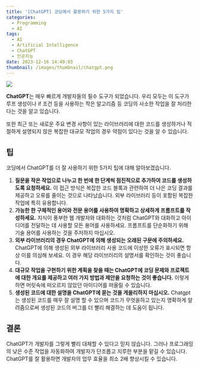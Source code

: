```yaml
---
title: '[ChatGPT] 코딩에서 활용하기 위한 5가지 팁'
categories:
  - Programming
  - AI
tags:
  - AI
  - Artificial Intelligence
  - ChatGPT
  - 인공지능
date: 2023-12-16 14:49:03
thumbnail: /images/thumbnail/chatgpt.png
---
```


![](/images/header/chatgpt-3.png)

**ChatGPT**는 매우 빠르게 개발자들의 필수 도구가 되었습니다. 우리 모두는 이 도구가 루프 생성이나 if 조건 등을 사용하는 작은 알고리즘 등 코딩의 사소한 작업을 잘 처리한다는 것을 알고 있습니다.

또한 최근 또는 새로운 주요 변경 사항이 있는 라이브러리에 대한 코드를 생성하거나 적절하게 설명되지 않은 복잡한 대규모 작업의 경우 약점이 있다는 것을 알 수 있습니다.

## 팁

코딩에서 ChatGPT를 더 잘 사용하기 위한 5가지 팁에 대해 알아보겠습니다.

1. **질문을 작은 작업으로 나누고 한 번에 한 단계씩 점진적으로 추가하여 코드를 생성하도록 요청하세요.** 이 접근 방식은 복잡한 코드 블록과 관련하여 더 나은 코딩 결과를 제공하고 오류를 줄이는 것으로 나타났습니다. 외부 라이브러리 등이 포함된 복잡한 작업에 특히 유용합니다.
   <br/>
2. **가능한 한 구체적인 용어와 전문 용어를 사용하여 명확하고 상세하게 프롬프트를 작성하세요.** 지식이 풍부한 웹 개발자와 대화하는 것처럼 ChatGPT와 대화하고 아이디어를 전달하는 데 사용할 모든 용어를 사용하세요. 프롬프트를 단순화하기 위해 기술 용어를 사용하는 것을 주저하지 마십시오.
   <br/>
3. **외부 라이브러리의 경우 ChatGPT에 의해 생성되는 오래된 구문에 주의하세요.** ChatGPT에 의해 생성된 외부 라이브러리 사용 코드에 이상한 오류가 표시되면 항상 이를 의심해 보세요. 이 경우 해당 라이브러리의 설명서를 확인하는 것이 좋습니다.
   <br/>
4. **대규모 작업을 구현하기 위한 계획을 찾을 때는 ChatGPT에 코딩 문제와 프로젝트에 대한 개요를 제공하고 여러 가지 방법과 제안을 요청하는 것이 좋습니다.** 이렇게 하면 머릿속에 떠오르지 않았던 아이디어를 떠올릴 수 있습니다.
   <br/>
5. **생성된 코드에 대한 설명을 ChatGPT에 묻는 것을 게을리하지 마십시오.** Chatgpt는 생성된 코드를 매우 잘 설명 할 수 있으며 코드가 무엇을하고 있는지 명확하게 알려줌으로써 생성된 코드의 버그를 더 빨리 해결하는 데 도움이 됩니다.

## 결론

ChatGPT가 개발자를 그렇게 빨리 대체할 수 있다고 믿지 않습니다. 그러나 프로그래밍의 낮은 수준 작업을 자동화하여 개발자가 단조롭고 지루한 부분을 맡길 수 있습니다. ChatGPT를 잘 활용하면 개발자의 업무 효율을 최소 2배 향상시킬 수 있습니다.
